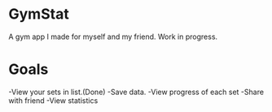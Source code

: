 # GymStat
A gym app I made for myself and my friend. Work in progress.

# Goals

-View your sets in list.(Done)
-Save data.
-View progress of each set
-Share with friend
-View statistics


